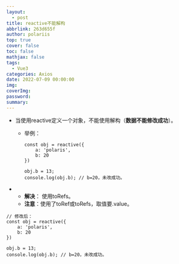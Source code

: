 ```yaml
---
layout:
  - post
title: reactive不能解构
abbrlink: 263d655f
author: polariis
top: true
cover: false
toc: false
mathjax: false
tags:
  - Vue3
categories: Axios
date: 2022-07-09 00:00:00
img:
coverImg:
password:
summary:
---
```




- 当使用reactive定义一个对象，不能使用解构（**数据不能修改成功**）。

  - 举例：

    ```
    const obj = reactive({
        a: 'polaris',
        b: 20
    })
    
    obj.b = 13;
    console.log(obj.b); // b=20，未改成功。
    ```

- - **解决**： 使用toRefs。
  - **注意**：使用了toRef或toRefs，取值要.value。

```
// 修改后：
const obj = reactive({
    a: 'polaris',
    b: 20
})

obj.b = 13;
console.log(obj.b); // b=20，未改成功。
```

